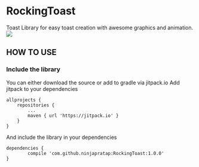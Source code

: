 # RockingToast
Toast Library for easy toast creation with awesome graphics and animation.
[![](https://jitpack.io/v/ninjapratap/RockingToast.svg)](https://jitpack.io/#ninjapratap/RockingToast)

## HOW TO USE
### Include the library
You can either download the source or add to gradle via jitpack.io Add jitpack to your dependencies

	allprojects {
		repositories {
			...
			maven { url 'https://jitpack.io' }
		}
	}

And include the library in your dependencies

  	dependencies {
	        compile 'com.github.ninjapratap:RockingToast:1.0.0'
	}

